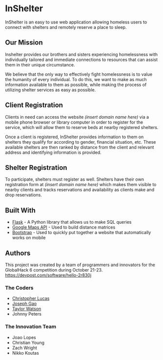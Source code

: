 # InShelter

InShelter is an easy to use web application allowing homeless users to connect with shelters and remotely reserve a place to sleep.

## Our Mission

Inshelter provides our brothers and sisters experiencing homelessness with individually tailored and immediate connections to resources that can assist them in their unique circumstance.

We believe that the only way to effectively fight homelessness is to value the humanity of every individual. To do this, we want to make as much information available to them as possible, while making the process of utilizing shelter services as easy as possible.

## Client Registration

Clients in need can access the website *(insert domain name here)* via a mobile phone browser or library computer in order to register for the service, which will allow them to reserve beds at nearby registered shelters.

Once a client is registered, InShelter provides information to them on shelters they qualify for according to gender, financial situation, etc. These available shelters are then ranked by distance from the client and relevant address and identifying information is provided.

## Shelter Registration

To participate, shelters must register as well. Shelters have their own registration form at *(insert domain name here)* which makes them visible to nearby clients and tracks reservations and availability as clients make and drop reservations.

## Built With

* [Flask](http://flask.pocoo.org/) - A Python library that allows us to make SQL queries
* [Google Maps API](https://developers.google.com/maps/) - Used to build distance matrices
* [Bootstrap](http://getbootstrap.com/) - Used to quickly put together a website that automatically works on mobile

## Authors

This project was created by a team of programmers and innovators for the GlobalHack 6 competition during October 21-23. https://devpost.com/software/hello-2r830j

### The Coders
* [Christopher Lucas](https://github.com/cwlucas41)
* [Joseph Gao](https://github.com/jgao18)
* [Taylor Watson](https://github.com/TEWatson)
* Johnny Peters

### The Innovation Team
* Joao Lopes
* Christian Young
* Zach Wright
* Nikko Koutas
